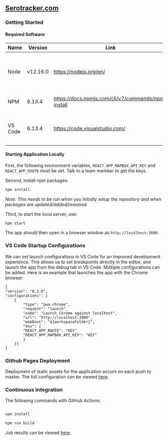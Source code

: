 
## [Serotracker.com](https://serotracker.com/)

### Getting Started

#### Required Software
| Name | Version |  Link |  Description |
|--|--|--|--|
| Node | v12.16.0 | https://nodejs.org/en/ | Open source server environment for javascript |
| NPM | 6.13.4 | https://docs.npmjs.com/cli/v7/commands/npm-install | Software Package Manager |
| VS Code | 6.13.4 | https://code.visualstudio.com/ | Code IDE, not required but popular choice for this project |

#### Starting Application Locally
First, the following environment variables, `REACT_APP_MAPBOX_API_KEY` and `REACT_APP_ROUTE` must be set. Talk to a team member to get the keys.

Second, install npm packages:
```bash
npm install
```
*Note: This needs to be run when you initially setup the repository and when packages are updated/added/removed.*

Third, to start the local server, use:
```bash
npm start
```
The app should then open in a browser window as `http://localhost:3000`

### VS  Code Startup Configurations
We can set launch configurations in VS Code for an improved development experience. This allows us to set breakpoints directly in the editor, and launch the app from the debug tab in VS Code. Multiple configurations can be added. Here is an example that launches the app with the Chrome browser:
```
{
"version": "0.2.0",
"configurations": [
	{
		"type": "pwa-chrome",
		"request": "launch",
		"name": "Launch Chrome against localhost",
		"url": "http://localhost:3000",
		"webRoot": "${workspaceFolder}",
		"env": {
		"REACT_APP_ROUTE": "KEY",
		"REACT_APP_MAPBOX_API_KEY": "KEY"
		}
	}]
}
```


### Github Pages Deployment

Deployment of static assets for the application occurs on each push to master. The full configuration can be viewed [here](.github/workflows/deploy-gh-pages.yml).

  

### Continuous Integration

The following commands with GitHub Actions:

```bash

npm install

npm run build

```

Job results can be viewed [here](https://github.com/serotracker/sero-can-webapp/actions?query=workflow%3ACI).
